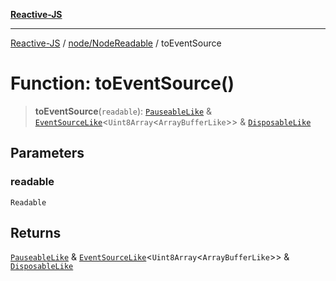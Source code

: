 [**Reactive-JS**](../../../README.md)

***

[Reactive-JS](../../../README.md) / [node/NodeReadable](../README.md) / toEventSource

# Function: toEventSource()

> **toEventSource**(`readable`): [`PauseableLike`](../../../utils/interfaces/PauseableLike.md) & [`EventSourceLike`](../../../computations/interfaces/EventSourceLike.md)\<`Uint8Array`\<`ArrayBufferLike`\>\> & [`DisposableLike`](../../../utils/interfaces/DisposableLike.md)

## Parameters

### readable

`Readable`

## Returns

[`PauseableLike`](../../../utils/interfaces/PauseableLike.md) & [`EventSourceLike`](../../../computations/interfaces/EventSourceLike.md)\<`Uint8Array`\<`ArrayBufferLike`\>\> & [`DisposableLike`](../../../utils/interfaces/DisposableLike.md)

